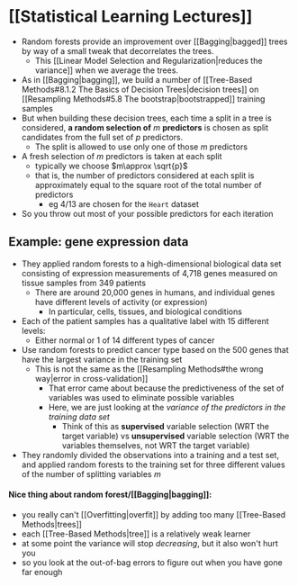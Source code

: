 # [[Statistical Learning Lectures]]

* Random forests provide an improvement over [[Bagging|bagged]] trees by way of a small tweak that decorrelates the trees.
    * This [[Linear Model Selection and Regularization|reduces the variance]] when we average the trees.
* As in [[Bagging|bagging]], we build a number of [[Tree-Based Methods#8.1.2 The Basics of Decision Trees|decision trees]] on [[Resampling Methods#5.8 The bootstrap|bootstrapped]] training samples
* But when building these decision trees, each time a split in a tree is considered, **a random selection of** $m$ **predictors** is chosen as split candidates from the full set of $p$ predictors.
	* The split is allowed to use only one of those $m$ predictors
* A fresh selection of $m$ predictors is taken at each split
	* typically we choose $m\approx \sqrt{p}$
	* that is, the number of predictors considered at each split is approximately equal to the square root of the total number of predictors
		* eg 4/13 are chosen for the `Heart` dataset
* So you throw out most of your possible predictors for each iteration
## Example: gene expression data
- They applied random forests to a high-dimensional biological data set consisting of expression measurements of 4,718 genes measured on tissue samples from 349 patients
	- There are around 20,000 genes in humans, and individual genes have different levels of activity (or expression)
		- In particular, cells, tissues, and biological conditions
- Each of the patient samples has a qualitative label with 15 different levels:
	- Either normal or 1 of 14 different types of cancer
- Use random forests to predict cancer type based on the 500 genes that have the largest variance in the training set
	- This is not the same as the [[Resampling Methods#the wrong way|error in cross-validation]]
		- That error came about because the predictiveness of the set of variables was used to eliminate possible variables
		- Here, we are just looking at the _variance of the predictors in the training data set_
			- Think of this as **supervised** variable selection (WRT the target variable) vs **unsupervised** variable selection (WRT the variables themselves, not WRT the target variable)
- They randomly divided the observations into a training and a test set, and applied random forests to the training set for three different values of the number of splitting variables $m$

#### Nice thing about random forest/[[Bagging|bagging]]:
- you really can't [[Overfitting|overfit]] by adding too many [[Tree-Based Methods|trees]]
- each [[Tree-Based Methods|tree]] is a relatively weak learner
- at some point the variance will stop *decreasing*, but it also won't hurt you
- so you look at the out-of-bag errors to figure out when you have gone far enough